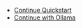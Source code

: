 * [Continue Quickstart](https://docs.continue.dev/quickstart)
* [Continue with Ollama](https://ollama.com/blog/continue-code-assistant)
